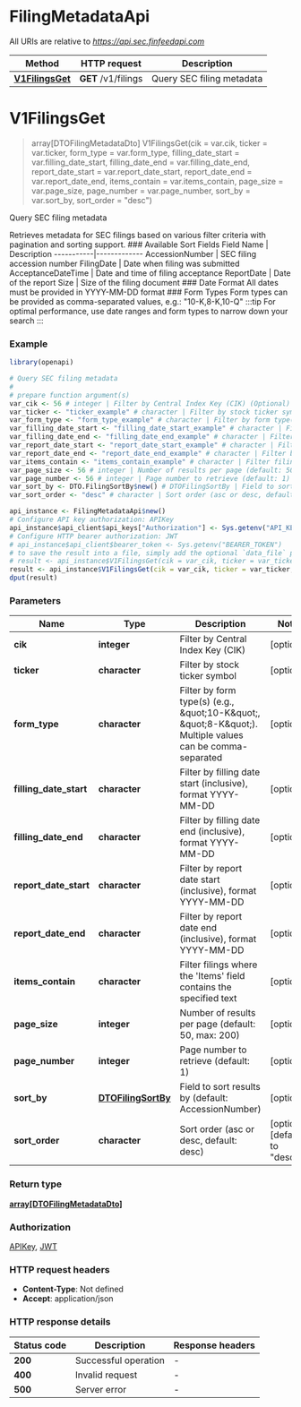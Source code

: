 # FilingMetadataApi

All URIs are relative to *https://api.sec.finfeedapi.com*

Method | HTTP request | Description
------------- | ------------- | -------------
[**V1FilingsGet**](FilingMetadataApi.md#V1FilingsGet) | **GET** /v1/filings | Query SEC filing metadata


# **V1FilingsGet**
> array[DTOFilingMetadataDto] V1FilingsGet(cik = var.cik, ticker = var.ticker, form_type = var.form_type, filling_date_start = var.filling_date_start, filling_date_end = var.filling_date_end, report_date_start = var.report_date_start, report_date_end = var.report_date_end, items_contain = var.items_contain, page_size = var.page_size, page_number = var.page_number, sort_by = var.sort_by, sort_order = "desc")

Query SEC filing metadata

Retrieves metadata for SEC filings based on various filter criteria with pagination and sorting support.  ### Available Sort Fields  Field Name | Description -----------|------------- AccessionNumber | SEC filing accession number FilingDate | Date when filing was submitted AcceptanceDateTime | Date and time of filing acceptance ReportDate | Date of the report Size | Size of the filing document  ### Date Format All dates must be provided in YYYY-MM-DD format  ### Form Types Form types can be provided as comma-separated values, e.g.: \"10-K,8-K,10-Q\"  :::tip For optimal performance, use date ranges and form types to narrow down your search :::

### Example
```R
library(openapi)

# Query SEC filing metadata
#
# prepare function argument(s)
var_cik <- 56 # integer | Filter by Central Index Key (CIK) (Optional)
var_ticker <- "ticker_example" # character | Filter by stock ticker symbol (Optional)
var_form_type <- "form_type_example" # character | Filter by form type(s) (e.g., \"10-K\", \"8-K\"). Multiple values can be comma-separated (Optional)
var_filling_date_start <- "filling_date_start_example" # character | Filter by filling date start (inclusive), format YYYY-MM-DD (Optional)
var_filling_date_end <- "filling_date_end_example" # character | Filter by filling date end (inclusive), format YYYY-MM-DD (Optional)
var_report_date_start <- "report_date_start_example" # character | Filter by report date start (inclusive), format YYYY-MM-DD (Optional)
var_report_date_end <- "report_date_end_example" # character | Filter by report date end (inclusive), format YYYY-MM-DD (Optional)
var_items_contain <- "items_contain_example" # character | Filter filings where the 'Items' field contains the specified text (Optional)
var_page_size <- 56 # integer | Number of results per page (default: 50, max: 200) (Optional)
var_page_number <- 56 # integer | Page number to retrieve (default: 1) (Optional)
var_sort_by <- DTO.FilingSortBy$new() # DTOFilingSortBy | Field to sort results by (default: AccessionNumber) (Optional)
var_sort_order <- "desc" # character | Sort order (asc or desc, default: desc) (Optional)

api_instance <- FilingMetadataApi$new()
# Configure API key authorization: APIKey
api_instance$api_client$api_keys["Authorization"] <- Sys.getenv("API_KEY")
# Configure HTTP bearer authorization: JWT
# api_instance$api_client$bearer_token <- Sys.getenv("BEARER_TOKEN")
# to save the result into a file, simply add the optional `data_file` parameter, e.g.
# result <- api_instance$V1FilingsGet(cik = var_cik, ticker = var_ticker, form_type = var_form_type, filling_date_start = var_filling_date_start, filling_date_end = var_filling_date_end, report_date_start = var_report_date_start, report_date_end = var_report_date_end, items_contain = var_items_contain, page_size = var_page_size, page_number = var_page_number, sort_by = var_sort_by, sort_order = var_sort_orderdata_file = "result.txt")
result <- api_instance$V1FilingsGet(cik = var_cik, ticker = var_ticker, form_type = var_form_type, filling_date_start = var_filling_date_start, filling_date_end = var_filling_date_end, report_date_start = var_report_date_start, report_date_end = var_report_date_end, items_contain = var_items_contain, page_size = var_page_size, page_number = var_page_number, sort_by = var_sort_by, sort_order = var_sort_order)
dput(result)
```

### Parameters

Name | Type | Description  | Notes
------------- | ------------- | ------------- | -------------
 **cik** | **integer**| Filter by Central Index Key (CIK) | [optional] 
 **ticker** | **character**| Filter by stock ticker symbol | [optional] 
 **form_type** | **character**| Filter by form type(s) (e.g., \&quot;10-K\&quot;, \&quot;8-K\&quot;). Multiple values can be comma-separated | [optional] 
 **filling_date_start** | **character**| Filter by filling date start (inclusive), format YYYY-MM-DD | [optional] 
 **filling_date_end** | **character**| Filter by filling date end (inclusive), format YYYY-MM-DD | [optional] 
 **report_date_start** | **character**| Filter by report date start (inclusive), format YYYY-MM-DD | [optional] 
 **report_date_end** | **character**| Filter by report date end (inclusive), format YYYY-MM-DD | [optional] 
 **items_contain** | **character**| Filter filings where the &#39;Items&#39; field contains the specified text | [optional] 
 **page_size** | **integer**| Number of results per page (default: 50, max: 200) | [optional] 
 **page_number** | **integer**| Page number to retrieve (default: 1) | [optional] 
 **sort_by** | [**DTOFilingSortBy**](.md)| Field to sort results by (default: AccessionNumber) | [optional] 
 **sort_order** | **character**| Sort order (asc or desc, default: desc) | [optional] [default to &quot;desc&quot;]

### Return type

[**array[DTOFilingMetadataDto]**](DTO.FilingMetadataDto.md)

### Authorization

[APIKey](../README.md#APIKey), [JWT](../README.md#JWT)

### HTTP request headers

 - **Content-Type**: Not defined
 - **Accept**: application/json

### HTTP response details
| Status code | Description | Response headers |
|-------------|-------------|------------------|
| **200** | Successful operation |  -  |
| **400** | Invalid request |  -  |
| **500** | Server error |  -  |

